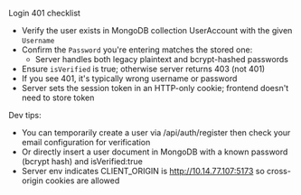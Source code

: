 Login 401 checklist

- Verify the user exists in MongoDB collection UserAccount with the given `Username`
- Confirm the `Password` you're entering matches the stored one:
  - Server handles both legacy plaintext and bcrypt-hashed passwords
- Ensure `isVerified` is true; otherwise server returns 403 (not 401)
- If you see 401, it's typically wrong username or password
- Server sets the session token in an HTTP-only cookie; frontend doesn't need to store token

Dev tips:
- You can temporarily create a user via /api/auth/register then check your email configuration for verification
- Or directly insert a user document in MongoDB with a known password (bcrypt hash) and isVerified:true
- Server env indicates CLIENT_ORIGIN is http://10.14.77.107:5173 so cross-origin cookies are allowed
